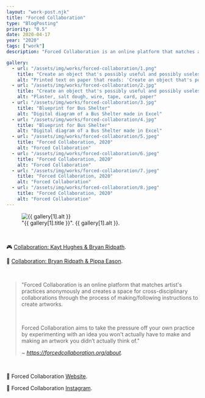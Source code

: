 ```yaml
---
layout: "work-post.njk"
title: "Forced Collaboration"
type: "BlogPosting"
priority: "0.5"
date: 2020-04-17
year: "2020"
tags: ["work"]
description: "Forced Collaboration is an online platform that matches artist's practices anonymously and creates a space for cross-disciplinary collaborations through the process of making/following instructions to create artworks."

gallery:
  - url: "/assets/img/works/forced-collaboration/1.png"
    title: "Create an object that's possibly useful and possibly useless but definitely beautiful"
    alt: "Printed text on paper that reads: 'Create an object that's possibly useful and possibly useless but definitely beautiful'"
  - url: "/assets/img/works/forced-collaboration/2.jpg"
    title: "Create an object that's possibly useful and possibly useless but definitely beautiful"
    alt: "Plaster, salt dough, wire, tape, card, paper"
  - url: "/assets/img/works/forced-collaboration/3.jpg"
    title: "Blueprint for Bus Shelter"
    alt: "Digital diagram of a Bus Shelter made in Excel"
  - url: "/assets/img/works/forced-collaboration/4.jpg"
    title: "Blueprint for Bus Shelter"
    alt: "Digital diagram of a Bus Shelter made in Excel"
  - url: "/assets/img/works/forced-collaboration/5.jpeg"
    title: "Forced Collaboration, 2020"
    alt: "Forced Collaboration"
  - url: "/assets/img/works/forced-collaboration/6.jpeg"
    title: "Forced Collaboration, 2020"
    alt: "Forced Collaboration"
  - url: "/assets/img/works/forced-collaboration/7.jpeg"
    title: "Forced Collaboration, 2020"
    alt: "Forced Collaboration"
  - url: "/assets/img/works/forced-collaboration/8.jpeg"
    title: "Forced Collaboration, 2020"
    alt: "Forced Collaboration"
---
```


<figure class="main-article__figure">
    <img src="{{ gallery[1].url  }}" alt="{{ gallery[1].alt }}" title="{{ gallery[1].title }}">
        <figcaption>
            "{{ gallery[1].title }}". {{ gallery[1].alt }}.
        </figcaption>
</figure>

<br>

<p>🎮 <a href="https://www.forcedcollaboration.org/" target="_blank" rel="noopener">Collaboration: Kayt Hughes & Bryan Ridpath</a>.</p>
<p>🚏 <a href="https://forcedcollaboration.org/Bryan-Ridpath-and-Pippa-Eason" target="_blank" rel="noopener">Collaboration: Bryan Ridpath & Pippa Eason</a>.</p>

<br>

<blockquote>
<p>"Forced Collaboration is an online platform that matches artist's practices anonymously and creates a space for cross-disciplinary collaborations through the process of making/following instructions to create artworks.</p>

<br>

<p>Forced Collaboration aims to take the pressure off your own practice by experimenting with an idea you won't actually have to make and making an artwork you didn’t actually think of."</p>

<cite>~ <a href="https://forcedcollaboration.org/about" target="_blank" rel="noopener">https://forcedcollaboration.org/about</a>.</cite>
</blockquote>

<br>

<p>🤝 Forced Collaboration <a href="https://www.forcedcollaboration.org/" target="_blank" rel="noopener">Website</a>.</p>
<p>🔗 Forced Collaboration <a href="https://www.instagram.com/forcedcollaboration_/" target="_blank" rel="noopener">Instagram</a>.</p>

<br>
<br>